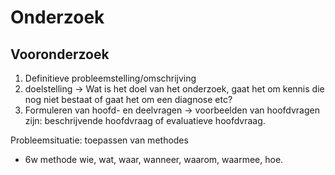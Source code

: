 # Onderzoek

## Vooronderzoek

1. Definitieve probleemstelling/omschrijving
2. doelstelling &rarr; Wat is het doel van het onderzoek, gaat het om kennis die nog niet bestaat of gaat het om een diagnose etc?
3. Formuleren van hoofd- en deelvragen &rarr; voorbeelden van hoofdvragen zijn: beschrijvende hoofdvraag of evaluatieve hoofdvraag.

Probleemsituatie: toepassen van methodes 

- 6w methode
 wie, wat, waar, wanneer, waarom, waarmee, hoe.



